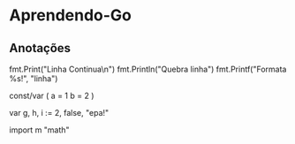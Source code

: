 # Aprendendo-Go

## Anotações
fmt.Print("Linha Continua\n")
fmt.Println("Quebra linha")
fmt.Printf("Formata %s!", "linha")

const/var (
    a = 1
    b = 2
)

var g, h, i := 2, false, "epa!"

import m "math"

